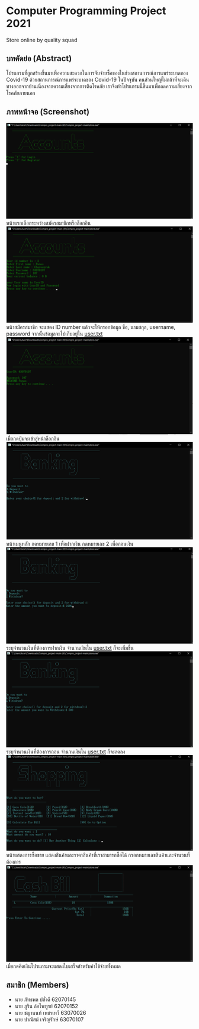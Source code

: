 # Computer Programming Project 2021
Store online by quality squad
<br>
## บทคัดย่อ (Abstract)
โปรแกรมที่ถูกสร้างขึ้นมาเพื่อความสะดวกในการจับจ่ายซื้อของในช่วงสถานการณ์การแพร่ระบาดของ Covid-19
ด้วยสถานการณ์การแพร่ระบาดของ Covid-19 ในปัจจุบัน คนส่วนใหญ่ไม่กล้าที่จะเดินทางออกจากบ้านเนื่องจากความเสี่ยงจากการติดโรคภัย เราจึงทำโปรแกรมนี้ขึ้นมาเพื่อลดความเสี่ยงจากโรคภัยภายนอก
<br>
## ภาพหน้าจอ (Screenshot)
![image](https://github.com/panascharoenruk/Compro_project/blob/main/Picture/1.png)
หน้าแรกเลือกระหว่างสมัครสมาชิกหรือล็อกอิน
![image](https://github.com/panascharoenruk/Compro_project/blob/main/Picture/2.png)
หน้าสมัครสมาชิก จะแสดง ID number แล้วจะให้กรอกข้อมูล ชื่อ, นามสกุล, username, password จากนั้นข้อมูลจะไปเก็บอยู่ใน [user.txt](https://github.com/panascharoenruk/Compro_project/blob/main/new_user.txt) 
![image](https://github.com/panascharoenruk/Compro_project/blob/main/Picture/3.png)
เมื่อกดปุ่มจะเข้าสู่หน้าล็อกอิน
![image](https://github.com/panascharoenruk/Compro_project/blob/main/Picture/4.png)
หน้าเมนูหลัก กดหมายเลข 1 เพื่อฝากเงิน กดหมายเลข 2 เพื่อถอนเงิน
![image](https://github.com/panascharoenruk/Compro_project/blob/main/Picture/5_1.png)
ระบุจำนวนเงินที่ต้องการฝากเงิน จำนวนเงินใน [user.txt](https://github.com/panascharoenruk/Compro_project/blob/main/new_user.txt) ก็จะเพิ่มขึ้น
![image](https://github.com/panascharoenruk/Compro_project/blob/main/Picture/6.png)
ระบุจำนวนเงินที่ต้องการถอน จำนวนเงินใน [user.txt](https://github.com/panascharoenruk/Compro_project/blob/main/new_user.txt) ก็จะลดลง
![image](https://github.com/panascharoenruk/Compro_project/blob/main/Picture/7.png)
หน้าแสดงการซื้อขาย แสดงสินค้าและราคาสินค้าที่เราสามารถซื้อได้ กรอกหมายเลขสินค้าและจำนวนที่ต้องการ
![image](https://github.com/panascharoenruk/Compro_project/blob/main/Picture/8.png)
เมื่อกดคิดเงินโปรแกรมจะแสดงใบเสร็จสำหรับค่าใช้จ่ายทั้งหมด
<br>
## สมาชิก (Members)
- นาย ภัทธพล ปลั่งดี 62070145
- นาย ภูริน ล้อไพฑูรย์ 62070152
- นาย ชญานนท์ เพชรเทวี 63070026
- นาย ปาณัสม์ เจริญรักษ์ 63070107
